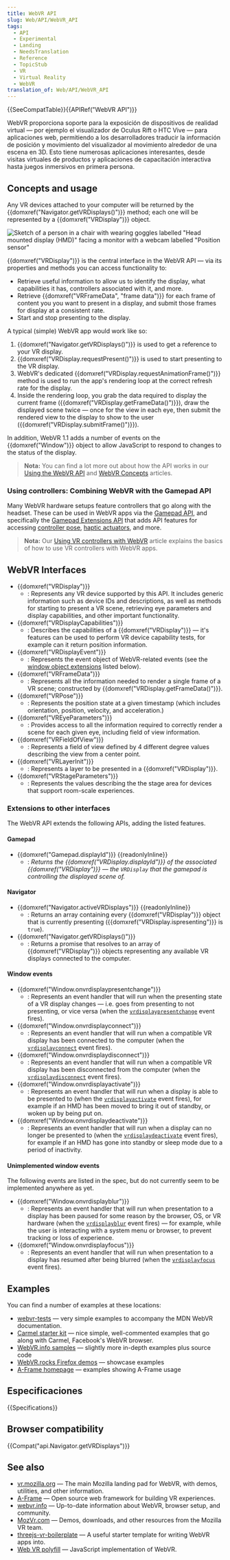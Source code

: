 ```yaml
---
title: WebVR API
slug: Web/API/WebVR_API
tags:
  - API
  - Experimental
  - Landing
  - NeedsTranslation
  - Reference
  - TopicStub
  - VR
  - Virtual Reality
  - WebVR
translation_of: Web/API/WebVR_API
---
```


{{SeeCompatTable}}{{APIRef("WebVR API")}}

WebVR proporciona soporte para la exposición de dispositivos de realidad virtual — por ejemplo el visualizador de Oculus Rift o HTC Vive — para aplicaciones web, permitiendo a los desarrolladores traducir la información de posición y movimiento del visualizador al movimiento alrededor de una escena en 3D. Esto tiene numerosas aplicaciones interesantes, desde visitas virtuales de productos y aplicaciones de capacitación interactiva hasta juegos inmersivos en primera persona.

## Concepts and usage

Any VR devices attached to your computer will be returned by the {{domxref("Navigator.getVRDisplays()")}} method; each one will be represented by a {{domxref("VRDisplay")}} object.

![Sketch of a person in a chair with wearing goggles labelled "Head mounted display (HMD)" facing a monitor with a webcam labelled "Position sensor"](https://mdn.mozillademos.org/files/11035/hw-setup.png)

{{domxref("VRDisplay")}} is the central interface in the WebVR API — via its properties and methods you can access functionality to:

- Retrieve useful information to allow us to identify the display, what capabilities it has, controllers associated with it, and more.
- Retrieve {{domxref("VRFrameData", "frame data")}} for each frame of content you you want to present in a display, and submit those frames for display at a consistent rate.
- Start and stop presenting to the display.

A typical (simple) WebVR app would work like so:

1. {{domxref("Navigator.getVRDisplays()")}} is used to get a reference to your VR display.
2. {{domxref("VRDisplay.requestPresent()")}} is used to start presenting to the VR display.
3. WebVR's dedicated {{domxref("VRDisplay.requestAnimationFrame()")}} method is used to run the app's rendering loop at the correct refresh rate for the display.
4. Inside the rendering loop, you grab the data required to display the current frame ({{domxref("VRDisplay.getFrameData()")}}), draw the displayed scene twice — once for the view in each eye, then submit the rendered view to the display to show to the user ({{domxref("VRDisplay.submitFrame()")}}).

In addition, WebVR 1.1 adds a number of events on the {{domxref("Window")}} object to allow JavaScript to respond to changes to the status of the display.

> **Nota:** You can find a lot more out about how the API works in our [Using the WebVR API](/es/docs/Web/API/WebVR_API/Using_the_WebVR_API) and [WebVR Concepts](/es/docs/Web/API/WebVR_API/Concepts) articles.

### Using controllers: Combining WebVR with the Gamepad API

Many WebVR hardware setups feature controllers that go along with the headset. These can be used in WebVR apps via the [Gamepad API](/es/docs/Web/API/Gamepad_API), and specifically the [Gamepad Extensions API](/es/docs/Web/API/Gamepad_API#Experimental_Gamepad_extensions) that adds API features for accessing [controller pose](/es/docs/Web/API/GamepadPose), [haptic actuators](/es/docs/Web/API/GamepadHapticActuator), and more.

> **Nota:** Our [Using VR controllers with WebVR](/es/docs/Web/API/WebVR_API/Using_VR_controllers_with_WebVR) article explains the basics of how to use VR controllers with WebVR apps.

## WebVR Interfaces

- {{domxref("VRDisplay")}}
  - : Represents any VR device supported by this API. It includes generic information such as device IDs and descriptions, as well as methods for starting to present a VR scene, retrieving eye parameters and display capabilities, and other important functionality.
- {{domxref("VRDisplayCapabilities")}}
  - : Describes the capabilities of a {{domxref("VRDisplay")}} — it's features can be used to perform VR device capability tests, for example can it return position information.
- {{domxref("VRDisplayEvent")}}
  - : Represents the event object of WebVR-related events (see the [window object extensions](#window) listed below).
- {{domxref("VRFrameData")}}
  - : Represents all the information needed to render a single frame of a VR scene; constructed by {{domxref("VRDisplay.getFrameData()")}}.
- {{domxref("VRPose")}}
  - : Represents the position state at a given timestamp (which includes orientation, position, velocity, and acceleration.)
- {{domxref("VREyeParameters")}}
  - : Provides access to all the information required to correctly render a scene for each given eye, including field of view information.
- {{domxref("VRFieldOfView")}}
  - : Represents a field of view defined by 4 different degree values describing the view from a center point.
- {{domxref("VRLayerInit")}}
  - : Represents a layer to be presented in a {{domxref("VRDisplay")}}.
- {{domxref("VRStageParameters")}}
  - : Represents the values describing the the stage area for devices that support room-scale experiences.

### Extensions to other interfaces

The WebVR API extends the following APIs, adding the listed features.

#### Gamepad

- {{domxref("Gamepad.displayId")}} {{readonlyInline}}
  - : _Returns the {{domxref("VRDisplay.displayId")}} of the associated {{domxref("VRDisplay")}} — the `VRDisplay` that the gamepad is controlling the displayed scene of._

#### Navigator

- {{domxref("Navigator.activeVRDisplays")}} {{readonlyInline}}
  - : Returns an array containing every {{domxref("VRDisplay")}} object that is currently presenting ({{domxref("VRDisplay.ispresenting")}} is `true`).
- {{domxref("Navigator.getVRDisplays()")}}
  - : Returns a promise that resolves to an array of {{domxref("VRDisplay")}} objects representing any available VR displays connected to the computer.

#### Window events

- {{domxref("Window.onvrdisplaypresentchange")}}
  - : Represents an event handler that will run when the presenting state of a VR display changes — i.e. goes from presenting to not presenting, or vice versa (when the [`vrdisplaypresentchange`](/es/docs/Web/Reference/Events/vrdisplaypresentchange) event fires).
- {{domxref("Window.onvrdisplayconnect")}}
  - : Represents an event handler that will run when a compatible VR display has been connected to the computer (when the [`vrdisplayconnect`](/es/docs/Web/Reference/Events/vrdisplayconnect) event fires).
- {{domxref("Window.onvrdisplaydisconnect")}}
  - : Represents an event handler that will run when a compatible VR display has been disconnected from the computer (when the [`vrdisplaydisconnect`](/es/docs/Web/Reference/Events/vrdisplaydisconnect) event fires).
- {{domxref("Window.onvrdisplayactivate")}}
  - : Represents an event handler that will run when a display is able to be presented to (when the [`vrdisplayactivate`](/es/docs/Web/Reference/Events/vrdisplayactivate) event fires), for example if an HMD has been moved to bring it out of standby, or woken up by being put on.
- {{domxref("Window.onvrdisplaydeactivate")}}
  - : Represents an event handler that will run when a display can no longer be presented to (when the [`vrdisplaydeactivate`](/es/docs/Web/Reference/Events/vrdisplaydeactivate) event fires), for example if an HMD has gone into standby or sleep mode due to a period of inactivity.

#### Unimplemented window events

The following events are listed in the spec, but do not currently seem to be implemented anywhere as yet.

- {{domxref("Window.onvrdisplayblur")}}
  - : Represents an event handler that will run when presentation to a display has been paused for some reason by the browser, OS, or VR hardware (when the [`vrdisplayblur`](/es/docs/Web/Reference/Events/vrdisplayblur) event fires) — for example, while the user is interacting with a system menu or browser, to prevent tracking or loss of experience.
- {{domxref("Window.onvrdisplayfocus")}}
  - : Represents an event handler that will run when presentation to a display has resumed after being blurred (when the [`vrdisplayfocus`](/es/docs/Web/Reference/Events/vrdisplayfocus) event fires).

## Examples

You can find a number of examples at these locations:

- [webvr-tests](https://github.com/mdn/webvr-tests) — very simple examples to accompany the MDN WebVR documentation.
- [Carmel starter kit](https://github.com/facebook/Carmel-Starter-Kit) — nice simple, well-commented examples that go along with Carmel, Facebook's WebVR browser.
- [WebVR.info samples](https://webvr.info/samples/) — slightly more in-depth examples plus source code
- [WebVR.rocks Firefox demos](https://webvr.rocks/firefox#demos) — showcase examples
- [A-Frame homepage](https://aframe.io/) — examples showing A-Frame usage

## Especificaciones

{{Specifications}}

## Browser compatibility

{{Compat("api.Navigator.getVRDisplays")}}

## See also

- [vr.mozilla.org](https://vr.mozilla.org) — The main Mozilla landing pad for WebVR, with demos, utilities, and other information.
- [A-Frame](https://aframe.io/) — Open source web framework for building VR experiences.
- [webvr.info](https://webvr.info) — Up-to-date information about WebVR, browser setup, and community.
- [MozVr.com](http://mozvr.com/) — Demos, downloads, and other resources from the Mozilla VR team.
- [threejs-vr-boilerplate](https://github.com/MozVR/vr-web-examples/tree/master/threejs-vr-boilerplate) — A useful starter template for writing WebVR apps into.
- [Web VR polyfill](https://github.com/googlevr/webvr-polyfill/) — JavaScript implementation of WebVR.
